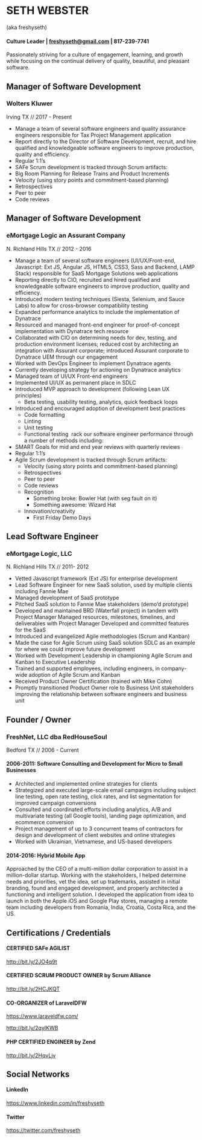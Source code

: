 # SETH WEBSTER
(aka freshyseth)
#### Culture Leader | freshyseth@gmail.com | 817-239-7741
Passionately striving for a culture of engagement, learning, and growth while focusing on the continual delivery of quality, beautiful, and pleasant software.
## Manager of Software Development
### Wolters Kluwer
Irving TX // 2017 - Present
- Manage a team of several software engineers and quality assurance engineers responsible for Tax Project Management application
- Report directly to the Director of Software Development, recruit, and hire qualified and knowledgeable software engineers to improve production, quality and efficiency.
- Regular 1:1’s
- SAFe Scrum development is tracked through Scrum artifacts:
 - Big Room Planning for Release Trains and Product Increments
 - Velocity (using story points and commitment-based planning)
 - Retrospectives
 - Peer to peer
 - Code reviews

## Manager of Software Development
### eMortgage Logic an Assurant Company
N. Richland Hills TX // 2012 - 2016
- Manage a team of several software engineers (UI/UX/Front-end, Javascript: Ext JS, Angular JS, HTML5, CSS3, Sass and Backend, LAMP Stack) responsible for SaaS Mortgage Solutions web applications
- Reporting directly to CIO, recruited and hired qualified and knowledgeable software engineers to improve production, quality and efficiency.
- Introduced modern testing techniques (Siesta, Selenium, and Sauce Labs) to allow for cross-browser compatibility testing
- Expanded performance analytics to include the implementation of Dynatrace
 - Resourced and managed front-end engineer for proof-of-concept implementation with Dynatrace tech resource
 - Collaborated with CIO on determining needs for dev, testing, and production environment licenses; reduced cost by architecting an integration with Assurant corporate; introduced Assurant corporate to Dynatrace UEM through our engagement
 - Worked with DevOps Engineer to implement Dynatrace agents
 - Currently developing strategy for actioning on Dynatrace analytics
- Managed team of UI/UX Front-end engineers
 - Implemented UI/UX as permanent place in SDLC
 - Introduced MVP approach to development (following Lean UX principles)
   - Beta testing, usability testing, analytics, quick feedback loops
 - Introduced and encouraged adoption of development best practices
   - Code formatting
   - Linting
   - Unit testing
   - Functional testing 
   rack our software engineer performance through a number of methods including:
 - SMART Goals for mid and end year reviews with quarterly reviews
 - Regular 1:1’s
 - Agile Scrum development is tracked through Scrum artifacts:
   - Velocity (using story points and commitment-based planning)
   - Retrospectives
   - Peer to peer
   - Code reviews
   - Recognition
     - Something broke: Bowler Hat (with seg fault on it)
     - Something awesome: Wizard Hat
   - Innovation/creativity
     - First Friday Demo Days

## Lead Software Engineer
### eMortgage Logic, LLC
N. Richland Hills TX // 2011- 2012
- Vetted Javascript framework (Ext JS) for enterprise development
- Lead Software Engineer for new SaaS solution, used by multiple clients including Fannie Mae
- Managed development of SaaS prototype
- Pitched SaaS solution to Fannie Mae stakeholders (demo’d prototype)
- Developed and maintained BRD (Waterfall project) in tandem with Project Manager
Managed resources, milestones, timelines, and deliverables with Project Manager
Developed and committed features for the SaaS
- Introduced and evangelized Agile methodologies (Scrum and Kanban)
 - Made the case for Agile Scrum using SaaS solution SDLC as an example for where we could improve future development
 - Worked with Development Leadership in championing Agile Scrum and Kanban to Executive Leadership
 - Trained and supported employees, including engineers, in company-wide adoption of Agile Scrum and Kanban
 - Received Product Owner Certification (trained with Mike Cohn)
 - Promptly transitioned Product Owner role to Business Unit stakeholders improving the relationship between software engineers and business unit

## Founder / Owner
### FreshNet, LLC dba RedHouseSoul
Bedford TX // 2006 - Current
#### 2006-2011: Software Consulting and Development for Micro to Small Businesses
- Architected and implemented online strategies for clients
- Strategized and executed large-scale email campaigns including subject line testing, open rate testing, click rates, and list segmentation for improved campaign conversions
- Consulted and coordinated efforts including analytics, A/B and multivariate testing (all Google tools), landing page optimization, and ecommerce conversion
- Project management of up to 3 concurrent teams of contractors for design and development of client websites and online strategies
- Worked with Ukrainian, Vietnamese, and US-based developers

#### 2014-2016: Hybrid Mobile App
Approached by the CEO of a multi-million dollar corporation to assist in a million-dollar startup. Working with the stakeholders, I helped determine needs and priorities, vet the idea, set up trademarks, assisted in initial branding, found and engaged development, and properly architected a functioning and intelligent solution. I developed the application from idea to launch in both the Apple iOS and Google Play stores, managing a remote team including developers from Romania, India, Croatia, Costa Rica, and the US.

## Certifications / Credentials
#### CERTIFIED SAFe AGILIST
http://bit.ly/2JO4q9t

#### CERTIFIED SCRUM PRODUCT OWNER by Scrum Alliance
http://bit.ly/2HCJKQT

#### CO-ORGANIZER of LaravelDFW
https://www.laraveldfw.com/

http://bit.ly/2qyIKWB


#### PHP CERTIFIED ENGINEER by Zend
http://bit.ly/2HqvLjv

## Social Networks
#### LinkedIn
https://www.linkedin.com/in/freshyseth
#### Twitter
https://twitter.com/freshyseth
